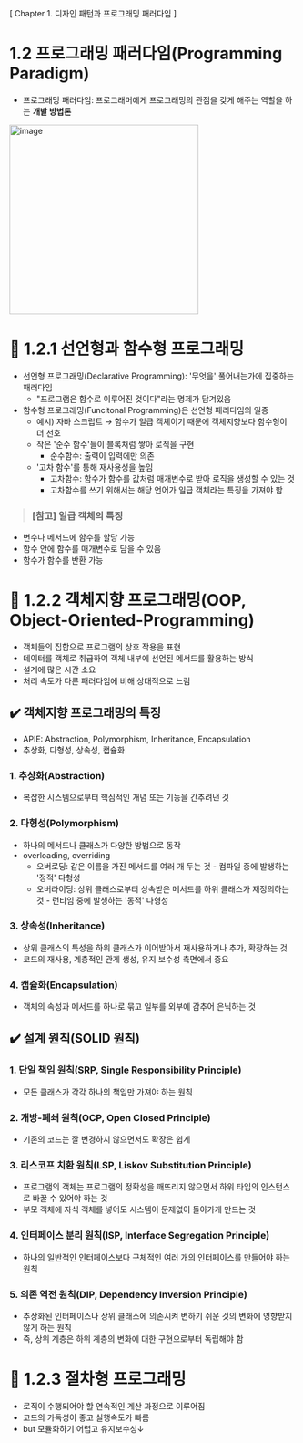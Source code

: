 [ Chapter 1. 디자인 패턴과 프로그래밍 패러다임 ]
# 1.2 프로그래밍 패러다임(Programming Paradigm)
- 프로그래밍 패러다임: 프로그래머에게 프로그래밍의 관점을 갖게 해주는 역할을 하는 **개발 방법론**  
<img width="332" alt="image" src="https://user-images.githubusercontent.com/108309396/233791079-477b9129-abdd-4ec7-88e4-f436ba6a6121.png">

# 📌 1.2.1 선언형과 함수형 프로그래밍
- 선언형 프로그래밍(Declarative Programming): '무엇을' 풀어내는가에 집중하는 패러다임
  - "프로그램은 함수로 이루어진 것이다"라는 명제가 담겨있음
- 함수형 프로그래밍(Funcitonal Programming)은 선언형 패러다임의 일종
  - 예시) 자바 스크립트 &rarr; 함수가 일급 객체이기 때문에 객체지향보다 함수형이 더 선호
  - 작은 '순수 함수'들이 블록처럼 쌓아 로직을 구현
    - 순수함수: 출력이 입력에만 의존
  - '고차 함수'를 통해 재사용성을 높임
    - 고차함수: 함수가 함수를 값처럼 매개변수로 받아 로직을 생성할 수 있는 것
    - 고차함수를 쓰기 위해서는 해당 언어가 일급 객체라는 특징을 가져야 함

> ### [참고] 일급 객체의 특징
- 변수나 메서드에 함수를 할당 가능
- 함수 안에 함수를 매개변수로 담을 수 있음
- 함수가 함수를 반환 가능


# 📌 1.2.2 객체지향 프로그래밍(OOP, Object-Oriented-Programming)
- 객체들의 집합으로 프로그램의 상호 작용을 표현 
- 데이터를 객체로 취급하여 객체 내부에 선언된 메서드를 활용하는 방식
- 설계에 많은 시간 소요
- 처리 속도가 다른 패러다임에 비해 상대적으로 느림

## ✔️ 객체지향 프로그래밍의 특징
- APIE: Abstraction, Polymorphism, Inheritance, Encapsulation
- 추상화, 다형성, 상속성, 캡슐화

### 1. 추상화(Abstraction)
- 복잡한 시스템으로부터 핵심적인 개념 또는 기능을 간추려낸 것

### 2. 다형성(Polymorphism)
- 하나의 메서드나 클래스가 다양한 방법으로 동작
- overloading, overriding
  - 오버로딩: 같은 이름을 가진 메서드를 여러 개 두는 것 - 컴파일 중에 발생하는 '정적' 다형성
  - 오버라이딩: 상위 클래스로부터 상속받은 메서드를 하위 클래스가 재정의하는 것 - 런타임 중에 발생하는 '동적' 다형성

### 3. 상속성(Inheritance)
- 상위 클래스의 특성을 하위 클래스가 이어받아서 재사용하거나 추가, 확장하는 것
- 코드의 재사용, 계층적인 관계 생성, 유지 보수성 측면에서 중요

### 4. 캡슐화(Encapsulation)
- 객체의 속성과 메서드를 하나로 묶고 일부를 외부에 감추어 은닉하는 것

## ✔️ 설계 원칙(SOLID 원칙)
### 1. 단일 책임 원칙(SRP, Single Responsibility Principle)
- 모든 클래스가 각각 하나의 책임만 가져야 하는 원칙

### 2. 개방-폐쇄 원칙(OCP, Open Closed Principle)
- 기존의 코드는 잘 변경하지 않으면서도 확장은 쉽게

### 3. 리스코프 치환 원칙(LSP, Liskov Substitution Principle)
- 프로그램의 객체는 프로그램의 정확성을 깨뜨리지 않으면서 하위 타입의 인스턴스로 바꿀 수 있어야 하는 것
- 부모 객체에 자식 객체를 넣어도 시스템이 문제없이 돌아가게 만드는 것

### 4. 인터페이스 분리 원칙(ISP, Interface Segregation Principle)
- 하나의 일반적인 인터페이스보다 구체적인 여러 개의 인터페이스를 만들어야 하는 원칙

### 5. 의존 역전 원칙(DIP, Dependency Inversion Principle)
- 추상화된 인터페이스나 상위 클래스에 의존시켜 변하기 쉬운 것의 변화에 영향받지 않게 하는 원칙
- 즉, 상위 계층은 하위 계층의 변화에 대한 구현으로부터 독립해야 함

# 📌 1.2.3 절차형 프로그래밍
- 로직이 수행되어야 할 연속적인 계산 과정으로 이루어짐
- 코드의 가독성이 좋고 실행속도가 빠름
- but 모듈화하기 어렵고 유지보수성&darr;

